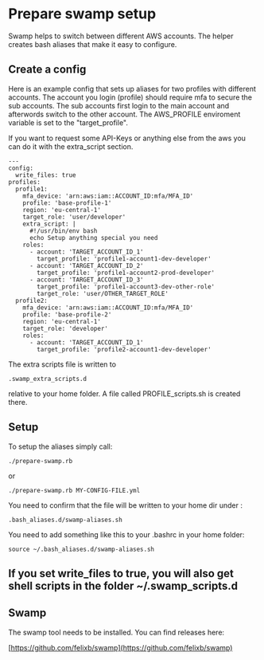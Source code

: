 # Prepare swamp setup

Swamp helps to switch between different AWS accounts. The helper creates bash aliases that make it easy to configure.

## Create a config

Here is an example config that sets up aliases for two profiles with different accounts. The account you login (profile)
should require mfa to secure the sub accounts. The sub accounts first login to the main account and afterwords switch
to the other account. The AWS_PROFILE enviroment variable is set to the "target_profile".

If you want to request some API-Keys or anything else from the aws you can do it with the extra_script section.

    ---
    config:
      write_files: true
    profiles:
      profile1:
        mfa_device: 'arn:aws:iam::ACCOUNT_ID:mfa/MFA_ID'
        profile: 'base-profile-1'
        region: 'eu-central-1'
        target_role: 'user/developer'
        extra_script: |
          #!/usr/bin/env bash
          echo Setup anything special you need
        roles:
          - account: 'TARGET_ACCOUNT_ID_1'
            target_profile: 'profile1-account1-dev-developer'
          - account: 'TARGET_ACCOUNT_ID_2'
            target_profile: 'profile1-account2-prod-developer'
          - account: 'TARGET_ACCOUNT_ID_3'
            target_profile: 'profile1-account3-dev-other-role'
            target_role: 'user/OTHER_TARGET_ROLE'
      profile2:
        mfa_device: 'arn:aws:iam::ACCOUNT_ID:mfa/MFA_ID'
        profile: 'base-profile-2'
        region: 'eu-central-1'
        target_role: 'developer'
        roles:
          - account: 'TARGET_ACCOUNT_ID_1'
            target_profile: 'profile2-account1-dev-developer'

The extra scripts file is written to

	.swamp_extra_scripts.d

relative to your home folder. A file called PROFILE_scripts.sh is created there.

## Setup

To setup the aliases simply call:

    ./prepare-swamp.rb

or

    ./prepare-swamp.rb MY-CONFIG-FILE.yml

You need to confirm that the file will be written to your home dir under :

	.bash_aliases.d/swamp-aliases.sh

You need to add something like this to your .bashrc in your home folder:

	source ~/.bash_aliases.d/swamp-aliases.sh

## If you set write_files to true, you will also get shell scripts in the folder ~/.swamp_scripts.d

## Swamp

The swamp tool needs to be installed. You can find releases here:

[https://github.com/felixb/swamp](https://github.com/felixb/swamp)
